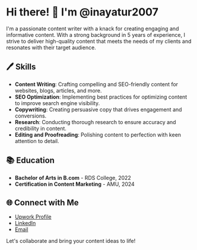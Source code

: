 # Hi there! 👋 I'm @inayatur2007

I'm a passionate content writer with a knack for creating engaging and informative content. With a strong background in 5 years of experience, I strive to deliver high-quality content that meets the needs of my clients and resonates with their target audience.

## 🖊️ Skills

- **Content Writing**: Crafting compelling and SEO-friendly content for websites, blogs, articles, and more.
- **SEO Optimization**: Implementing best practices for optimizing content to improve search engine visibility.
- **Copywriting**: Creating persuasive copy that drives engagement and conversions.
- **Research**: Conducting thorough research to ensure accuracy and credibility in content.
- **Editing and Proofreading**: Polishing content to perfection with keen attention to detail.


## 📚 Education

- **Bachelor of Arts in B.com** - RDS College, 2022
- **Certification in Content Marketing** - AMU, 2024

## 🌐 Connect with Me

- [Upwork Profile](https://www.upwork.com/freelancers/~01bef293a81e909b21)
- [LinkedIn](https://www.linkedin.com/in/inayatur-rahman)
- [Email](mailto:inayatur2007@gmail.com)

Let's collaborate and bring your content ideas to life!


<!---
inayatur2007/inayatur2007 is a ✨ special ✨ repository because its `README.md` (this file) appears on your GitHub profile.
You can click the Preview link to take a look at your changes.
--->
